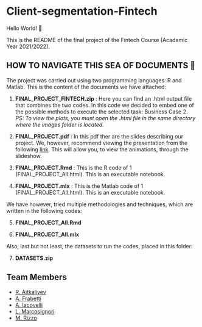 # Client-segmentation-Fintech

Hello World! :wave:

This is the README of the final project of the Fintech Course (Academic Year 2021/2022).

## HOW TO NAVIGATE THIS SEA OF DOCUMENTS  :ocean:

  The project was carried out using two programming languages: R and Matlab. This is the content of the documents we have attached:

  1) **FINAL_PROJECT_FINTECH.zip** : 
                Here you can find an .html output file that combines the two codes. 
                In this code we decided to embed one of the possible methods to execute the selected task: Business Case 2.        
		    _PS: To view the plots, you must open the .html file in the same directory where the images folder is located._

  2) **FINAL_PROJECT.pdf**  :
		    In this pdf ther are the slides describing our project. 
                We, however, recommend viewing the presentation from the following [link](https://docs.google.com/presentation/d/1-9eVAz0XmIaeX8f4P4Her8THsvThPwtf/edit?usp=sharing&ouid=108681062918193188397&rtpof=true&sd=true).
		    This will allow you, to view the animations, through the slideshow. 

  3) **FINAL_PROJECT.Rmd**  :
		    This is the R code of 1 (FINAL_PROJECT_All.html).
		    This is an executable notebook.
		    
  4) **FINAL_PROJECT.mlx**  :
		    This is the Matlab code of 1 (FINAL_PROJECT_All.html). 
		    This is an executable notebook.


  We have however, tried multiple methodologies and techniques, 
  which are written in the following codes: 

  5) **FINAL_PROJECT_All.Rmd**  			

  6) **FINAL_PROJECT_All.mlx**

  
  Also, last but not least, the datasets to run the codes, placed in this folder: 

  7) **DATASETS.zip**




## Team Members
 * [R. Aitkaliyev]()  
 * [A. Frabetti](https://github.com/ale1998bo)      
 * [A. Iacovelli]()     
 * [L. Marcosignori]()    
 * [M. Rizzo](https://github.com/RizzoMarco)      
